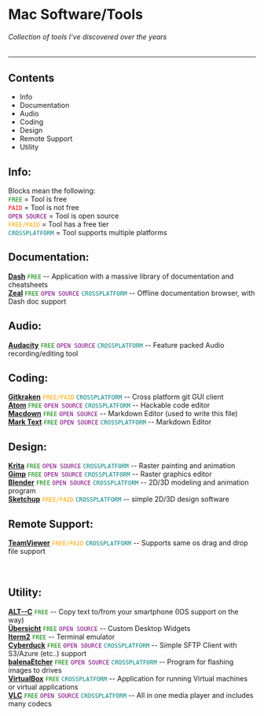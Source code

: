 # Mac Software/Tools
###### Collection of tools I've discovered over the years
---
## Contents <br/>
* Info
* Documentation
* Audio
* Coding
* Design
* Remote Support
* Utility

## Info: <br/>

Blocks mean the following: <br/>
<span style="color:GREEN">`FREE` </span> = Tool is free <br/>
<span style="color:RED">`PAID` </span> = Tool is not free <br/>
<span style="color:PURPLE">`OPEN SOURCE` </span> = Tool is open source <br/>
<span style="color:ORANGE">`FREE/PAID` </span> = Tool has a free tier <br/>
<span style="color:TEAL">`CROSSPLATFORM` </span> = Tool supports multiple platforms<br/>

## Documentation: <br/>

**[Dash](https://kapeli.com/dash)**
<span style="color:GREEN">`FREE` </span>
-- Application with a massive library of documentation and cheatsheets <br/>
**[Zeal](https://zealdocs.org/)**
<span style="color:green">`FREE`</span>
<span style="color:PURPLE">`OPEN SOURCE` </span>
<span style="color:TEAL">`CROSSPLATFORM` </span>
-- Offline documentation browser, with Dash doc support <br/>

## Audio: <br/>
**[Audacity](https://www.audacityteam.org/)**
<span style="color:green">`FREE`</span>
<span style="color:PURPLE">`OPEN SOURCE` </span>
<span style="color:TEAL">`CROSSPLATFORM` </span>
-- Feature packed Audio recording/editing tool <br/>

## Coding: <br/>
**[Gitkraken](https://www.gitkraken.com/)**
<span style="color:ORANGE">`FREE/PAID` </span>
<span style="color:TEAL">`CROSSPLATFORM` </span>
-- Cross platform git GUI client <br/>
**[Atom](https://atom.io/)**
<span style="color:GREEN">`FREE` </span>
<span style="color:PURPLE">`OPEN SOURCE` </span>
<span style="color:TEAL">`CROSSPLATFORM` </span>
-- Hackable code editor <br/>
**[Macdown](https://macdown.uranusjr.com/)**
<span style="color:GREEN">`FREE` </span>
<span style="color:PURPLE">`OPEN SOURCE` </span>
-- Markdown Editor (used to write this file) <br/>
**[Mark Text](https://github.com/marktext/marktext)**
<span style="color:GREEN">`FREE` </span>
<span style="color:PURPLE">`OPEN SOURCE` </span>
<span style="color:TEAL">`CROSSPLATFORM` </span>
-- Markdown Editor <br/>
## Design: <br/>
**[Krita](https://krita.org/en/)**
<span style="color:green">`FREE`</span>
<span style="color:PURPLE">`OPEN SOURCE` </span>
<span style="color:TEAL">`CROSSPLATFORM` </span>
-- Raster painting and animation <br/>
**[Gimp](https://www.gimp.org/)**
<span style="color:green">`FREE`</span>
<span style="color:PURPLE">`OPEN SOURCE` </span>
<span style="color:TEAL">`CROSSPLATFORM` </span>
-- Raster graphics editor <br/>
**[Blender](https://www.blender.org/)**
<span style="color:green">`FREE`</span>
<span style="color:PURPLE">`OPEN SOURCE` </span>
<span style="color:TEAL">`CROSSPLATFORM` </span>
-- 2D/3D modeling and animation program <br/>
**[Sketchup](https://www.sketchup.com/)**
<span style="color:ORANGE">`FREE/PAID` </span>
<span style="color:TEAL">`CROSSPLATFORM` </span>
-- simple 2D/3D design software<br/>

## Remote Support: <br/>
**[TeamViewer](https://www.teamviewer.com/en--us/)**
<span style="color:ORANGE">`FREE/PAID` </span>
<span style="color:TEAL">`CROSSPLATFORM` </span>
-- Supports same os drag and drop file support <br/>
[]() <br/>
[]() <br/>

## Utility: <br/>
**[ALT--C](https://altcopy.net/)**
<span style="color:GREEN">`FREE` </span> 
-- Copy text to/from your smartphone (IOS support on the way) <br/>
**[Übersicht](http://tracesof.net/uebersicht/)**
<span style="color:GREEN">`FREE` </span>
<span style="color:PURPLE">`OPEN SOURCE` </span>
-- Custom Desktop Widgets <br/>
**[Iterm2](https://www.iterm2.com/)**
<span style="color:GREEN">`FREE` </span>
-- Terminal emulator <br/>
**[Cyberduck](https://cyberduck.io/)**
<span style="color:green">`FREE`</span>
<span style="color:PURPLE">`OPEN SOURCE` </span>
<span style="color:TEAL">`CROSSPLATFORM` </span>
-- Simple SFTP Client with S3/Azure (etc..) support <br/>
**[balenaEtcher](https://www.balena.io/etcher/)**
<span style="color:green">`FREE`</span>
<span style="color:PURPLE">`OPEN SOURCE` </span>
<span style="color:TEAL">`CROSSPLATFORM` </span>
-- Program for flashing images to drives <br/>
**[VirtualBox](https://www.virtualbox.org/)**
<span style="color:green">`FREE`</span>
<span style="color:TEAL">`CROSSPLATFORM` </span>
-- Application for running Virtual machines or virtual applications <br/>
**[VLC](https://www.videolan.org/vlc/index.html)**
<span style="color:green">`FREE`</span>
<span style="color:PURPLE">`OPEN SOURCE` </span>
<span style="color:TEAL">`CROSSPLATFORM` </span>
-- All in one media player and includes many codecs <br/>